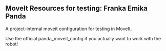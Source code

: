 ## MoveIt Resources for testing: Franka Emika Panda

A project-internal moveit configuration for testing in MoveIt.

Use the official panda_moveit_config if you actually want to work with the robot!
